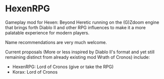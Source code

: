 # HexenRPG
Gameplay mod for Hexen: Beyond Heretic running on the (G)Zdoom engine that brings forth Diablo II and other RPG influences to make it a more palatable experience for modern players.

Name recommendations are very much welcome. 

Current proposals (More or less inspired by Diablo II's format and yet still remaining distinct from already existing mod Wrath of Cronos) include: 
- HexenRPG: Lord of Cronos (give or take the RPG)
- Korax: Lord of Cronos
